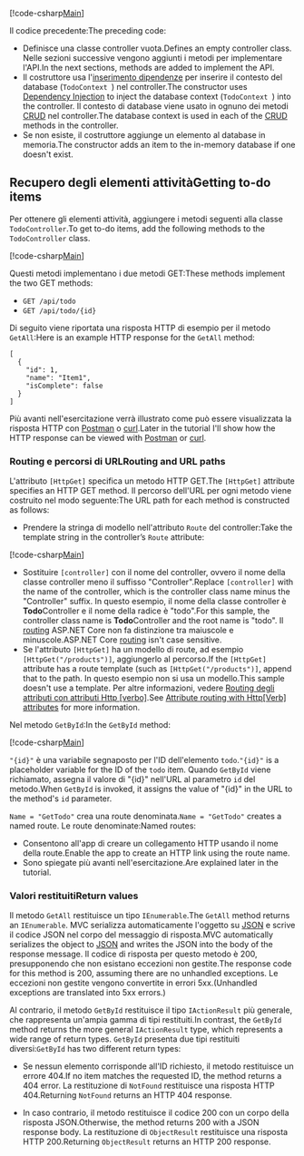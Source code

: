 [!code-csharp[Main](../../tutorials/first-web-api/sample/TodoApi/Controllers/TodoController2.cs?name=snippet_todo1)]

<span data-ttu-id="d2d97-101">Il codice precedente:</span><span class="sxs-lookup"><span data-stu-id="d2d97-101">The preceding code:</span></span>

* <span data-ttu-id="d2d97-102">Definisce una classe controller vuota.</span><span class="sxs-lookup"><span data-stu-id="d2d97-102">Defines an empty controller class.</span></span> <span data-ttu-id="d2d97-103">Nelle sezioni successive vengono aggiunti i metodi per implementare l'API.</span><span class="sxs-lookup"><span data-stu-id="d2d97-103">In the next sections, methods are added to implement the API.</span></span>
* <span data-ttu-id="d2d97-104">Il costruttore usa l'[inserimento dipendenze](xref:fundamentals/dependency-injection) per inserire il contesto del database (`TodoContext `) nel controller.</span><span class="sxs-lookup"><span data-stu-id="d2d97-104">The constructor uses [Dependency Injection](xref:fundamentals/dependency-injection) to inject the database context (`TodoContext `) into the controller.</span></span> <span data-ttu-id="d2d97-105">Il contesto di database viene usato in ognuno dei metodi [CRUD](https://wikipedia.org/wiki/Create,_read,_update_and_delete) nel controller.</span><span class="sxs-lookup"><span data-stu-id="d2d97-105">The database context is used in each of the [CRUD](https://wikipedia.org/wiki/Create,_read,_update_and_delete) methods in the controller.</span></span>
* <span data-ttu-id="d2d97-106">Se non esiste, il costruttore aggiunge un elemento al database in memoria.</span><span class="sxs-lookup"><span data-stu-id="d2d97-106">The constructor adds an item to the in-memory database if one doesn't exist.</span></span>

## <a name="getting-to-do-items"></a><span data-ttu-id="d2d97-107">Recupero degli elementi attività</span><span class="sxs-lookup"><span data-stu-id="d2d97-107">Getting to-do items</span></span>

<span data-ttu-id="d2d97-108">Per ottenere gli elementi attività, aggiungere i metodi seguenti alla classe `TodoController`.</span><span class="sxs-lookup"><span data-stu-id="d2d97-108">To get to-do items, add the following methods to the `TodoController` class.</span></span>

[!code-csharp[Main](../../tutorials/first-web-api/sample/TodoApi/Controllers/TodoController.cs?name=snippet_GetAll)]

<span data-ttu-id="d2d97-109">Questi metodi implementano i due metodi GET:</span><span class="sxs-lookup"><span data-stu-id="d2d97-109">These methods implement the two GET methods:</span></span>

* `GET /api/todo`
* `GET /api/todo/{id}`

<span data-ttu-id="d2d97-110">Di seguito viene riportata una risposta HTTP di esempio per il metodo `GetAll`:</span><span class="sxs-lookup"><span data-stu-id="d2d97-110">Here is an example HTTP response for the `GetAll` method:</span></span>

```
[
  {
    "id": 1,
    "name": "Item1",
    "isComplete": false
  }
]
   ```

<span data-ttu-id="d2d97-111">Più avanti nell'esercitazione verrà illustrato come può essere visualizzata la risposta HTTP con [Postman](https://www.getpostman.com/) o [curl](https://developer.apple.com/legacy/library/documentation/Darwin/Reference/ManPages/man1/curl.1.html).</span><span class="sxs-lookup"><span data-stu-id="d2d97-111">Later in the tutorial I'll show how the HTTP response can be viewed with [Postman](https://www.getpostman.com/) or [curl](https://developer.apple.com/legacy/library/documentation/Darwin/Reference/ManPages/man1/curl.1.html).</span></span>

### <a name="routing-and-url-paths"></a><span data-ttu-id="d2d97-112">Routing e percorsi di URL</span><span class="sxs-lookup"><span data-stu-id="d2d97-112">Routing and URL paths</span></span>

<span data-ttu-id="d2d97-113">L'attributo `[HttpGet]` specifica un metodo HTTP GET.</span><span class="sxs-lookup"><span data-stu-id="d2d97-113">The `[HttpGet]` attribute specifies an HTTP GET method.</span></span> <span data-ttu-id="d2d97-114">Il percorso dell'URL per ogni metodo viene costruito nel modo seguente:</span><span class="sxs-lookup"><span data-stu-id="d2d97-114">The URL path for each method is constructed as follows:</span></span>

* <span data-ttu-id="d2d97-115">Prendere la stringa di modello nell'attributo `Route` del controller:</span><span class="sxs-lookup"><span data-stu-id="d2d97-115">Take the template string in the controller’s `Route` attribute:</span></span>

[!code-csharp[Main](../../tutorials/first-web-api/sample/TodoApi/Controllers/TodoController.cs?name=TodoController&highlight=3)]

* <span data-ttu-id="d2d97-116">Sostituire `[controller]` con il nome del controller, ovvero il nome della classe controller meno il suffisso "Controller".</span><span class="sxs-lookup"><span data-stu-id="d2d97-116">Replace `[controller]` with the name of the controller, which is the controller class name minus the "Controller" suffix.</span></span> <span data-ttu-id="d2d97-117">In questo esempio, il nome della classe controller è **Todo**Controller e il nome della radice è "todo".</span><span class="sxs-lookup"><span data-stu-id="d2d97-117">For this sample, the controller class name is **Todo**Controller and the root name is "todo".</span></span> <span data-ttu-id="d2d97-118">Il [routing](xref:mvc/controllers/routing) ASP.NET Core non fa distinzione tra maiuscole e minuscole.</span><span class="sxs-lookup"><span data-stu-id="d2d97-118">ASP.NET Core [routing](xref:mvc/controllers/routing) isn't case sensitive.</span></span>
* <span data-ttu-id="d2d97-119">Se l'attributo `[HttpGet]` ha un modello di route, ad esempio `[HttpGet("/products")]`, aggiungerlo al percorso.</span><span class="sxs-lookup"><span data-stu-id="d2d97-119">If the `[HttpGet]` attribute has a route template (such as `[HttpGet("/products")]`, append that to the path.</span></span> <span data-ttu-id="d2d97-120">In questo esempio non si usa un modello.</span><span class="sxs-lookup"><span data-stu-id="d2d97-120">This sample doesn't use a template.</span></span> <span data-ttu-id="d2d97-121">Per altre informazioni, vedere [Routing degli attributi con attributi Http [verbo]](xref:mvc/controllers/routing#attribute-routing-with-httpverb-attributes).</span><span class="sxs-lookup"><span data-stu-id="d2d97-121">See [Attribute routing with Http[Verb] attributes](xref:mvc/controllers/routing#attribute-routing-with-httpverb-attributes) for more information.</span></span>

<span data-ttu-id="d2d97-122">Nel metodo `GetById`:</span><span class="sxs-lookup"><span data-stu-id="d2d97-122">In the `GetById` method:</span></span>

[!code-csharp[Main](../../tutorials/first-web-api/sample/TodoApi/Controllers/TodoController.cs?name=snippet_GetByID&highlight=1-2)]

<span data-ttu-id="d2d97-123">`"{id}"` è una variabile segnaposto per l'ID dell'elemento `todo`.</span><span class="sxs-lookup"><span data-stu-id="d2d97-123">`"{id}"` is a placeholder variable for the ID of the `todo` item.</span></span> <span data-ttu-id="d2d97-124">Quando `GetById` viene richiamato, assegna il valore di "{id}" nell'URL al parametro `id` del metodo.</span><span class="sxs-lookup"><span data-stu-id="d2d97-124">When `GetById` is invoked, it assigns the value of "{id}" in the URL to the method's `id` parameter.</span></span>

<span data-ttu-id="d2d97-125">`Name = "GetTodo"` crea una route denominata.</span><span class="sxs-lookup"><span data-stu-id="d2d97-125">`Name = "GetTodo"` creates a named route.</span></span> <span data-ttu-id="d2d97-126">Le route denominate:</span><span class="sxs-lookup"><span data-stu-id="d2d97-126">Named routes:</span></span>

* <span data-ttu-id="d2d97-127">Consentono all'app di creare un collegamento HTTP usando il nome della route.</span><span class="sxs-lookup"><span data-stu-id="d2d97-127">Enable the app to create an HTTP link using the route name.</span></span>
* <span data-ttu-id="d2d97-128">Sono spiegate più avanti nell'esercitazione.</span><span class="sxs-lookup"><span data-stu-id="d2d97-128">Are explained later in the tutorial.</span></span>

### <a name="return-values"></a><span data-ttu-id="d2d97-129">Valori restituiti</span><span class="sxs-lookup"><span data-stu-id="d2d97-129">Return values</span></span>

<span data-ttu-id="d2d97-130">Il metodo `GetAll` restituisce un tipo `IEnumerable`.</span><span class="sxs-lookup"><span data-stu-id="d2d97-130">The `GetAll` method returns an `IEnumerable`.</span></span> <span data-ttu-id="d2d97-131">MVC serializza automaticamente l'oggetto su [JSON](http://www.json.org/) e scrive il codice JSON nel corpo del messaggio di risposta.</span><span class="sxs-lookup"><span data-stu-id="d2d97-131">MVC automatically serializes the object to [JSON](http://www.json.org/) and writes the JSON into the body of the response message.</span></span> <span data-ttu-id="d2d97-132">Il codice di risposta per questo metodo è 200, presupponendo che non esistano eccezioni non gestite.</span><span class="sxs-lookup"><span data-stu-id="d2d97-132">The response code for this method is 200, assuming there are no unhandled exceptions.</span></span> <span data-ttu-id="d2d97-133">Le eccezioni non gestite vengono convertite in errori 5xx.</span><span class="sxs-lookup"><span data-stu-id="d2d97-133">(Unhandled exceptions are translated into 5xx errors.)</span></span>

<span data-ttu-id="d2d97-134">Al contrario, il metodo `GetById` restituisce il tipo `IActionResult` più generale, che rappresenta un'ampia gamma di tipi restituiti.</span><span class="sxs-lookup"><span data-stu-id="d2d97-134">In contrast, the `GetById` method returns the more general `IActionResult` type, which represents a wide range of return types.</span></span> <span data-ttu-id="d2d97-135">`GetById` presenta due tipi restituiti diversi:</span><span class="sxs-lookup"><span data-stu-id="d2d97-135">`GetById` has two different return types:</span></span>

* <span data-ttu-id="d2d97-136">Se nessun elemento corrisponde all'ID richiesto, il metodo restituisce un errore 404.</span><span class="sxs-lookup"><span data-stu-id="d2d97-136">If no item matches the requested ID, the method returns a 404 error.</span></span> <span data-ttu-id="d2d97-137">La restituzione di `NotFound` restituisce una risposta HTTP 404.</span><span class="sxs-lookup"><span data-stu-id="d2d97-137">Returning `NotFound` returns an HTTP 404 response.</span></span>

* <span data-ttu-id="d2d97-138">In caso contrario, il metodo restituisce il codice 200 con un corpo della risposta JSON.</span><span class="sxs-lookup"><span data-stu-id="d2d97-138">Otherwise, the method returns 200 with a JSON response body.</span></span> <span data-ttu-id="d2d97-139">La restituzione di `ObjectResult` restituisce una risposta HTTP 200.</span><span class="sxs-lookup"><span data-stu-id="d2d97-139">Returning `ObjectResult` returns an HTTP 200 response.</span></span>

